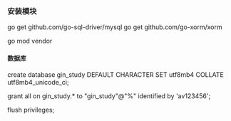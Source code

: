 ### 安装模块
go get github.com/go-sql-driver/mysql
go get github.com/go-xorm/xorm

go mod vendor


#### 数据库
create database gin_study DEFAULT CHARACTER SET utf8mb4 COLLATE utf8mb4_unicode_ci;

grant all on gin_study.* to "gin_study"@"%" identified by 'av123456';

flush privileges;